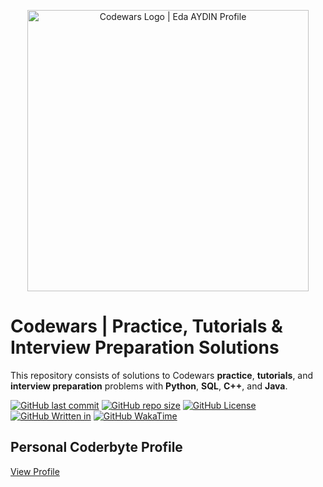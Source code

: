 <p align="center">
    <a href="https://www.codewars.com/users/edaaydinea">
        <img alt="Codewars Logo | Eda AYDIN Profile" src="https://camo.githubusercontent.com/cb4c166d570c91abfa45e548c281b2d374faa4213a3690ad880a76098ce91fc4/68747470733a2f2f73656375726573657276657263646e2e6e65742f3136302e3135332e3133382e35332f3631302e3334312e6d7966747075706c6f61642e636f6d2f77702d636f6e74656e742f75706c6f6164732f323031372f30392f636f6465776172732e706e67", width = 450 >
    </a>
</p>

# Codewars | Practice, Tutorials & Interview Preparation Solutions

This repository consists of solutions to Codewars **practice**, **tutorials**, and **interview preparation** problems with **Python**, **SQL**, **C++**, and **Java**.

[![GitHub last commit](https://img.shields.io/github/last-commit/edaaydinea/Codewars)](https://github.com/edaaydinea/Codewars/commits/master)
[![GitHub repo size](https://img.shields.io/github/repo-size/edaaydinea/Codewars)](https://github.com/edaaydinea/Codewars/archive/master.zip)
[![GitHub License](https://img.shields.io:/github/license/edaaydinea/Codewars)](https://img.shields.io:/github/license/edaaydinea/Codewars)
[![GitHub Written in](https://img.shields.io/badge/Written%20in%20-Python%2C%20Java%2C%20C%2B%2B%2C%20SQL-blue)](https://img.shields.io/badge/Written%20in%20-Python%2C%20Java%2C%20C%2B%2B%2C%20MYSQL-blue)
[![GitHub WakaTime](https://wakatime.com/badge/github/edaaydinea/Codewars.svg)](https://wakatime.com/badge/github/edaaydinea/Codewars.svg)

## Personal Coderbyte Profile

[View Profile](https://www.codewars.com/users/edaaydinea)
